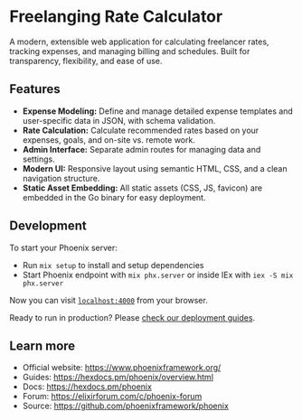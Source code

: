 # Freelanging Rate Calculator

A modern, extensible web application for calculating freelancer rates, tracking expenses, and managing billing and schedules. Built for transparency, flexibility, and ease of use.

## Features

- **Expense Modeling:** Define and manage detailed expense templates and user-specific data in JSON, with schema validation.
- **Rate Calculation:** Calculate recommended rates based on your expenses, goals, and on-site vs. remote work.
- **Admin Interface:** Separate admin routes for managing data and settings.
- **Modern UI:** Responsive layout using semantic HTML, CSS, and a clean navigation structure.
- **Static Asset Embedding:** All static assets (CSS, JS, favicon) are embedded in the Go binary for easy deployment.

## Development

To start your Phoenix server:

* Run `mix setup` to install and setup dependencies
* Start Phoenix endpoint with `mix phx.server` or inside IEx with `iex -S mix phx.server`

Now you can visit [`localhost:4000`](http://localhost:4000) from your browser.

Ready to run in production? Please [check our deployment guides](https://hexdocs.pm/phoenix/deployment.html).

## Learn more

* Official website: https://www.phoenixframework.org/
* Guides: https://hexdocs.pm/phoenix/overview.html
* Docs: https://hexdocs.pm/phoenix
* Forum: https://elixirforum.com/c/phoenix-forum
* Source: https://github.com/phoenixframework/phoenix
